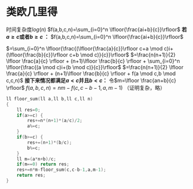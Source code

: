 # 类欧几里得

时间复杂度$log(n)$ 
$f(a,b,c,n)=\sum_{i=0}^n \lfloor{\frac{ai+b}{c}}\rfloor$ 
**若$a \ge c$或者$b \ge c$ ：** 
$f(a,b,c,n)=\sum_{i=0}^n \lfloor{\frac{ai+b}{c}}\rfloor$ 

$=\sum_{i=0}^n \lfloor{\frac{(\lfloor{\frac{a}{c}}\rfloor c+a \mod c)i+(\lfloor{\frac{b}{c}}\rfloor c+b \mod c)}{c}}\rfloor$ 
$=\frac{n(n+1)}{2} \lfloor \frac{a}{c} \rfloor + (n+1)\lfloor \frac{b}{c} \rfloor + \sum_{i=0}^n \lfloor{\frac{(a \mod c)i+(b \mod c)}{c}}\rfloor$ 
$=\frac{n(n+1)}{2} \lfloor \frac{a}{c} \rfloor + (n+1)\lfloor \frac{b}{c} \rfloor + f(a \mod c,b \mod c,c,n)$ 
**接下来情况都满足$a<c$并且$b<c$：**
令$m=\lfloor \frac{an+b}{c} \rfloor$ 
$f(a,b,c,n)=nm-f(c,c-b-1,a,m-1)$ （证明复杂，略）

```c++
ll floor_sum(ll a,ll b,ll c,ll n)
{
	ll res=0;
	if(a>=c) {
		res+=n*(n+1)*(a/c)/2;
		a%=c;
	}
	if(b>=c) {
		res+=(n+1)*(b/c);
		b%=c;
	}
	ll m=(a*n+b)/c;
	if(m==0) return res;
	res+=n*m-floor_sum(c,c-b-1,a,m-1);
	return res;
}
```

